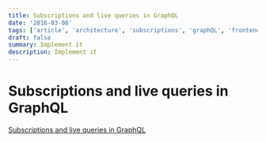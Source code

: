 ```yaml
---
title: Subscriptions and live queries in GraphQL
date: '2016-03-08'
tags: ['article', 'architecture', 'subscriptions', 'graphQL', 'frontend', 'backend']
draft: false
summary: Implement it
description: Implement it
---
```


# Subscriptions and live queries in GraphQL

[Subscriptions and live queries in GraphQL](https://the-guild.dev/blog/subscriptions-and-live-queries-real-time-with-graphql)